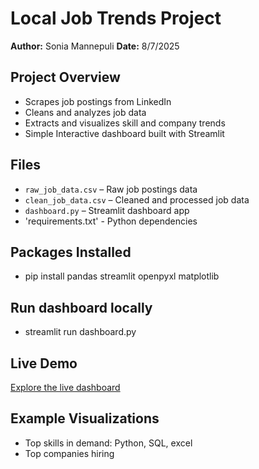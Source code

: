 # Local Job Trends Project

**Author:** Sonia Mannepuli
**Date:** 8/7/2025

## Project Overview

- Scrapes job postings from LinkedIn
- Cleans and analyzes job data
- Extracts and visualizes skill and company trends
- Simple Interactive dashboard built with Streamlit

## Files

- `raw_job_data.csv` – Raw job postings data
- `clean_job_data.csv` – Cleaned and processed job data
- `dashboard.py` – Streamlit dashboard app
- 'requirements.txt' - Python dependencies

## Packages Installed
- pip install pandas streamlit openpyxl matplotlib

## Run dashboard locally
- streamlit run dashboard.py

## Live Demo
[Explore the live dashboard](https://job-trends--explorer-wqkvpq2acknugghevg9pma.streamlit.app/)
    
## Example Visualizations

- Top skills in demand: Python, SQL, excel
- Top companies hiring
